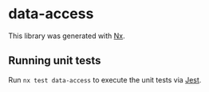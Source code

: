 # data-access

This library was generated with [Nx](https://nx.dev).

## Running unit tests

Run `nx test data-access` to execute the unit tests via [Jest](https://jestjs.io).
